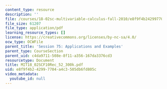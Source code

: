 ```yaml
---
content_type: resource
description: ''
file: /courses/18-02sc-multivariable-calculus-fall-2010/e8f9f4b242997704a4c3505db6fd805c_MIT18_02SCF10Rec_52_300k.pdf
file_size: 61207
file_type: application/pdf
learning_resource_types: []
license: https://creativecommons.org/licenses/by-nc-sa/4.0/
ocw_type: OCWFile
parent_title: 'Session 75: Applications and Examples'
parent_type: CourseSection
parent_uid: c4da9711-508e-8f11-a356-167da3376cd3
resourcetype: Document
title: MIT18_02SCF10Rec_52_300k.pdf
uid: e8f9f4b2-4299-7704-a4c3-505db6fd805c
video_metadata:
  youtube_id: null
---
```

